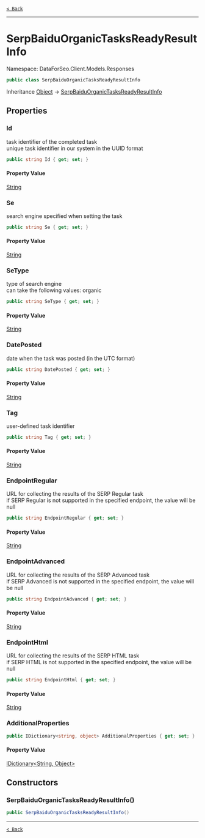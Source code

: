 [`< Back`](./)

---

# SerpBaiduOrganicTasksReadyResultInfo

Namespace: DataForSeo.Client.Models.Responses

```csharp
public class SerpBaiduOrganicTasksReadyResultInfo
```

Inheritance [Object](https://docs.microsoft.com/en-us/dotnet/api/system.object) → [SerpBaiduOrganicTasksReadyResultInfo](./dataforseo.client.models.responses.serpbaiduorganictasksreadyresultinfo)

## Properties

### **Id**

task identifier of the completed task
 <br>unique task identifier in our system in the UUID format

```csharp
public string Id { get; set; }
```

#### Property Value

[String](https://docs.microsoft.com/en-us/dotnet/api/system.string)<br>

### **Se**

search engine specified when setting the task

```csharp
public string Se { get; set; }
```

#### Property Value

[String](https://docs.microsoft.com/en-us/dotnet/api/system.string)<br>

### **SeType**

type of search engine
 <br>can take the following values: organic

```csharp
public string SeType { get; set; }
```

#### Property Value

[String](https://docs.microsoft.com/en-us/dotnet/api/system.string)<br>

### **DatePosted**

date when the task was posted (in the UTC format)

```csharp
public string DatePosted { get; set; }
```

#### Property Value

[String](https://docs.microsoft.com/en-us/dotnet/api/system.string)<br>

### **Tag**

user-defined task identifier

```csharp
public string Tag { get; set; }
```

#### Property Value

[String](https://docs.microsoft.com/en-us/dotnet/api/system.string)<br>

### **EndpointRegular**

URL for collecting the results of the SERP Regular task
 <br>if SERP Regular is not supported in the specified endpoint, the value will be null

```csharp
public string EndpointRegular { get; set; }
```

#### Property Value

[String](https://docs.microsoft.com/en-us/dotnet/api/system.string)<br>

### **EndpointAdvanced**

URL for collecting the results of the SERP Advanced task
 <br>if SERP Advanced is not supported in the specified endpoint, the value will be null

```csharp
public string EndpointAdvanced { get; set; }
```

#### Property Value

[String](https://docs.microsoft.com/en-us/dotnet/api/system.string)<br>

### **EndpointHtml**

URL for collecting the results of the SERP HTML task
 <br>if SERP HTML is not supported in the specified endpoint, the value will be null

```csharp
public string EndpointHtml { get; set; }
```

#### Property Value

[String](https://docs.microsoft.com/en-us/dotnet/api/system.string)<br>

### **AdditionalProperties**

```csharp
public IDictionary<string, object> AdditionalProperties { get; set; }
```

#### Property Value

[IDictionary&lt;String, Object&gt;](https://docs.microsoft.com/en-us/dotnet/api/system.collections.generic.idictionary-2)<br>

## Constructors

### **SerpBaiduOrganicTasksReadyResultInfo()**

```csharp
public SerpBaiduOrganicTasksReadyResultInfo()
```

---

[`< Back`](./)
